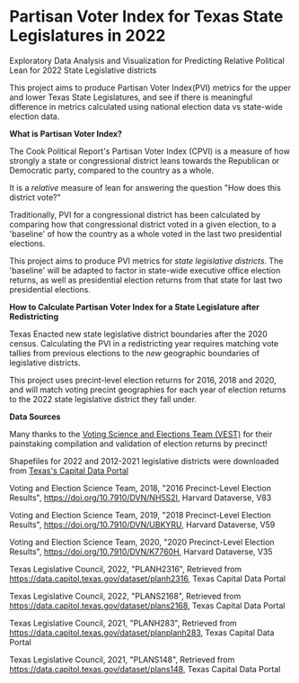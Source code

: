 # Partisan Voter Index for Texas State Legislatures in 2022
Exploratory Data Analysis and Visualization for Predicting Relative Political Lean for 2022 State Legislative districts

This project aims to produce Partisan Voter Index(PVI) metrics for the upper and lower Texas State Legislatures, and see if there is meaningful difference in metrics calculated using national election data vs state-wide election data.

**What is Partisan Voter Index?**

The Cook Political Report's Partisan Voter Index (CPVI) is a measure of how strongly a state or congressional district leans towards the Republican or Democratic party, compared to the country as a whole.

It is a *relative* measure of lean for answering the question "How does this district vote?"

Traditionally, PVI for a congressional district has been calculated by comparing how that congressional district voted in a given election, to a 'baseline' of how the country as a whole voted in the last two presidential elections.

This project aims to produce PVI metrics for *state legislative districts*. The 'baseline' will be adapted to factor in state-wide executive office election returns, as well as presidential election returns from that state for last two presidential elections.

**How to Calculate Partisan Voter Index for a State Legislature after Redistricting**

Texas Enacted new state legislative district boundaries after the 2020 census.
Calculating the PVI in a redistricting year requires matching vote tallies from previous elections to the *new* geographic boundaries of legislative districts.

This project uses precint-level election returns for 2016, 2018 and 2020, and will match voting precint geographies for each year of election returns to the 2022 state legislative district they fall under.

**Data Sources**

Many thanks to the [Voting Science and Elections Team (VEST)](https://dataverse.harvard.edu/dataverse/electionscience) for their painstaking compilation and validation of election returns by precinct!

Shapefiles for 2022 and 2012-2021 legislative districts were downloaded from [Texas's Capital Data Portal](https://data.capitol.texas.gov/)


Voting and Election Science Team, 2018, "2016 Precinct-Level Election Results", https://doi.org/10.7910/DVN/NH5S2I, Harvard Dataverse, V83

Voting and Election Science Team, 2019, "2018 Precinct-Level Election Results", https://doi.org/10.7910/DVN/UBKYRU, Harvard Dataverse, V59

Voting and Election Science Team, 2020, "2020 Precinct-Level Election Results", https://doi.org/10.7910/DVN/K7760H, Harvard Dataverse, V35

Texas Legislative Council, 2022, "PLANH2316", Retrieved from https://data.capitol.texas.gov/dataset/planh2316, Texas Capital Data Portal

Texas Legislative Council, 2022, "PLANS2168", Retrieved from https://data.capitol.texas.gov/dataset/plans2168, Texas Capital Data Portal

Texas Legislative Council, 2021, "PLANH283", Retrieved from https://data.capitol.texas.gov/dataset/planplanh283, Texas Capital Data Portal

Texas Legislative Council, 2021, "PLANS148", Retrieved from https://data.capitol.texas.gov/dataset/plans148, Texas Capital Data Portal